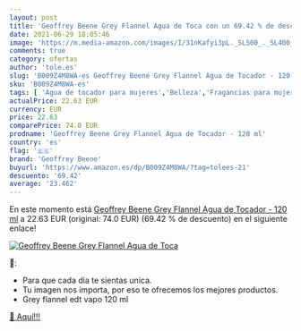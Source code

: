 ```yaml
---
layout: post
title: 'Geoffrey Beene Grey Flannel Agua de Toca con un 69.42 % de descuento'
date: 2021-06-29 18:05:46
image: 'https://m.media-amazon.com/images/I/31nKafyi3pL._SL500_._SL400_.jpg'
comments: true
category: ofertas
author: 'tole.es'
slug: 'B009Z4M8WA-es Geoffrey Beene Grey Flannel Agua de Tocador - 120 ml'
sku: 'B009Z4M8WA-es'
tags: [ 'Agua de tocador para mujeres','Belleza','Fragancias para mujeres','Perfumes y fragancias','agua','de','geoffrey beene','tocador', ]
actualPrice: 22.63 EUR
currency: EUR
price: 22.63
comparePrice: 74.0 EUR
prodname: 'Geoffrey Beene Grey Flannel Agua de Tocador - 120 ml'
country: 'es'
flag: '🇪🇸'
brand: 'Geoffrey Beene'
buyurl: 'https://www.amazon.es/dp/B009Z4M8WA/?tag=tolees-21'
descuento: '69.42'
average: '23.462'
---
```


En este momento está [Geoffrey Beene Grey Flannel Agua de Tocador - 120 ml](https://www.amazon.es/dp/B009Z4M8WA/?tag=tolees-21) a 22.63 EUR (original: 74.0 EUR) (69.42 %  de descuento) en el siguiente enlace!

[![Geoffrey Beene Grey Flannel Agua de Toca](https://m.media-amazon.com/images/I/31nKafyi3pL._SL500_._SL400_.jpg)](https://www.amazon.es/dp/B009Z4M8WA/?tag=tolees-21)

🔎:

- Para que cada dia te sientas unica.
- Tu imagen nos importa, por eso te ofrecemos los mejores productos.
- Grey flannel edt vapo 120 ml

[🛒 Aquí!!!](https://www.amazon.es/dp/B009Z4M8WA/?tag=tolees-21)
